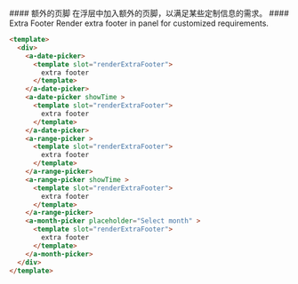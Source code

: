 
<cn>
#### 额外的页脚
在浮层中加入额外的页脚，以满足某些定制信息的需求。
</cn>

<us>
#### Extra Footer
Render extra footer in panel for customized requirements.
</us>

```html
<template>
  <div>
    <a-date-picker>
      <template slot="renderExtraFooter">
        extra footer
      </template>
    </a-date-picker>
    <a-date-picker showTime >
      <template slot="renderExtraFooter">
        extra footer
      </template>
    </a-date-picker>
    <a-range-picker >
      <template slot="renderExtraFooter">
        extra footer
      </template>
    </a-range-picker>
    <a-range-picker showTime >
      <template slot="renderExtraFooter">
        extra footer
      </template>
    </a-range-picker>
    <a-month-picker placeholder="Select month" >
      <template slot="renderExtraFooter">
        extra footer
      </template>
    </a-month-picker>
  </div>
</template>
```
